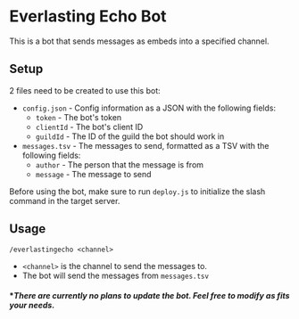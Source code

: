 # Everlasting Echo Bot
This is a bot that sends messages as embeds into a specified channel.

## Setup
2 files need to be created to use this bot:
- `config.json` - Config information as a JSON with the following fields:
  - `token` - The bot's token
  - `clientId` - The bot's client ID
  - `guildId` - The ID of the guild the bot should work in
- `messages.tsv` - The messages to send, formatted as a TSV with the following fields:
  - `author` - The person that the message is from
  - `message` - The message to send

Before using the bot, make sure to run `deploy.js` to initialize the slash command in the target server.

## Usage
`/everlastingecho <channel>`
- `<channel>` is the channel to send the messages to.
- The bot will send the messages from `messages.tsv`

#### **There are currently no plans to update the bot. Feel free to modify as fits your needs.*
